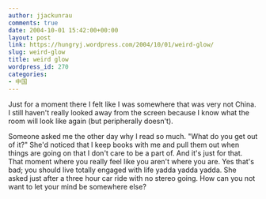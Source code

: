 ```yaml
---
author: jjackunrau
comments: true
date: 2004-10-01 15:42:00+00:00
layout: post
link: https://hungryj.wordpress.com/2004/10/01/weird-glow/
slug: weird-glow
title: weird glow
wordpress_id: 270
categories:
- 中国
---
```


Just for a moment there I felt like I was somewhere that was very not China.  I still haven't really looked away from the screen because I know what the room will look like again (but peripherally doesn't).  
  
Someone asked me the other day why I read so much.  "What do you get out of it?"  She'd noticed that I keep books with me and pull them out when things are going on that I don't care to be a part of.  And it's just for that.  That moment where you really feel like you aren't where you are.  Yes that's bad; you should live totally engaged with life yadda yadda yadda.  She asked just after a three hour car ride with no stereo going.  How can you not want to let your mind be somewhere else?
